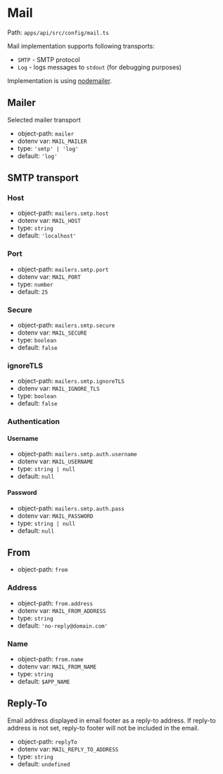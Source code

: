 # Mail

Path: `apps/api/src/config/mail.ts`

Mail implementation supports following transports:

- `SMTP` - SMTP protocol
- `Log` - logs messages to `stdout` (for debugging purposes)

Implementation is using [nodemailer](https://nodemailer.com).

## Mailer

Selected mailer transport

- object-path: `mailer`
- dotenv var: `MAIL_MAILER`
- type: `'smtp' | 'log'`
- default: `'log'`

## SMTP transport

### Host

- object-path: `mailers.smtp.host`
- dotenv var: `MAIL_HOST`
- type: `string`
- default: `'localhost'`

### Port

- object-path: `mailers.smtp.port`
- dotenv var: `MAIL_PORT`
- type: `number`
- default: `25`

### Secure

- object-path: `mailers.smtp.secure`
- dotenv var: `MAIL_SECURE`
- type: `boolean`
- default: `false`

### ignoreTLS

- object-path: `mailers.smtp.ignoreTLS`
- dotenv var: `MAIL_IGNORE_TLS`
- type: `boolean`
- default: `false`

### Authentication

#### Username

- object-path: `mailers.smtp.auth.username`
- dotenv var: `MAIL_USERNAME`
- type: `string | null`
- default: `null`

#### Password

- object-path: `mailers.smtp.auth.pass`
- dotenv var: `MAIL_PASSWORD`
- type: `string | null`
- default: `null`

## From

- object-path: `from`

### Address

- object-path: `from.address`
- dotenv var: `MAIL_FROM_ADDRESS`
- type: `string`
- default: `'no-reply@domain.com'`

### Name

- object-path: `from.name`
- dotenv var: `MAIL_FROM_NAME`
- type: `string`
- default: `$APP_NAME`

## Reply-To

Email address displayed in email footer as a reply-to address. If reply-to address is not set, reply-to footer will not be included in the email.

- object-path: `replyTo`
- dotenv var: `MAIL_REPLY_TO_ADDRESS`
- type: `string`
- default: `undefined`
